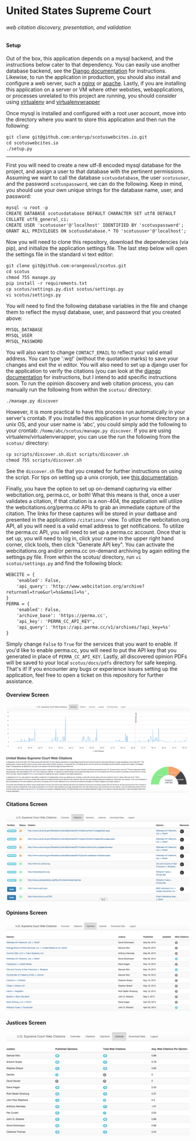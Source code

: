 # United States Supreme Court 
###### web citation discovery, presentation, and validation

#### Setup
Out of the box, this application depends on a mysql backend, and the instructions below cater to that dependency.  You can easily use another database backend, see the [Django documentation](https://docs.djangoproject.com/en/1.8/ref/settings/#databases) for instructions. Likewise, to run the application in production, you should also install and configure a web server, such a [nginx](http://nginx.com/) or [apache](https://httpd.apache.org/).  Lastly, if you are installing this application on a server or VM where other websties, webapplications, or processes unrelated to this project are running, you should consider using [virtualenv](https://pypi.python.org/pypi/virtualenv) and [virtualenvwrapper](https://pypi.python.org/pypi/virtualenvwrapper) 

Once mysql is installed and configured with a root user account, move into the directory where you want to store this application and then run the following:
```
git clone git@github.com:arderyp/scotuswebcites.io.git
cd scotuswebcites.io
./setup.py
``` 

----
First you will need to create a new utf-8 encoded mysql database for the project, and assign a user to that database with the pertinent permissions.  Assuming we want to call the database ```scotusdatabase```, the user ```scotususer```, and the password ```scotuspassword```, we can do the following.  Keep in mind, you should use your own unique strings for the database name, user, and password:

```
mysql -u root -p
CREATE DATABASE scotusdatabase DEFAULT CHARACTER SET utf8 DEFAULT COLLATE utf8_general_ci;
CREATE USER 'scotususer'@'localhost' IDENTIFIED BY 'scotuspassword';
GRANT ALL PRIVILEGES ON scotusdatabase.* TO 'scotususer'@'localhost';
```  

Now you will need to clone this repository, download the dependencies (via pip), and initialize the application settings file.  The last step below will open the settings file in the standard vi text editor:  

```
git clone git@github.com:orangeoval/scotus.git
cd scotus
chmod 755 manage.py
pip install -r requirements.txt
cp scotus/settings.py.dist scotus/settings.py
vi scotus/settings.py
```  

You will need to find the following database variables in the file and change them to reflect the mysql database, user, and password that you created above:

```
MYSQL_DATABASE
MYSQL_USER
MYSQL_PASSWORD
```  

You will also want to change ```CONTACT_EMAIL``` to reflect your valid email address.  You can type ':wq!' (without the quotation marks) to save your changes and exit the vi editor.  You will also need to set up  a django user for the application to verify the citations (you can look at the [django documentation](https://docs.djangoproject.com/en/1.8/topics/auth/) for instructions, but I intend to add specific instructions soon.  To run the opinion discovery and web citation process, you can manually run the following from within the ```scotus/``` directory:  

```
./manage.py discover
```  

However, it is more practical to have this process run automatically in your server's crontab.  If you installed this application in your home directory on a unix OS, and your user name is 'abc', you could simply add the following to your crontab: ```/home/abc/scotus/manage.py discover```.  If you are using virtualenv/virtualenvwrapper, you can use the run the following from the ```scotus/``` directory:  

```
cp scripts/discover.sh.dist scripts/discover.sh
chmod 755 scripts/discover.sh
```  

See the ```discover.sh``` file that you created for further instructions on using the script.  For tips on setting up a unix cronjob, see [this documentation](http://www.wikihow.com/Set-up-a-Crontab-File-on-Linux).  

Finally, you have the option to set up on-demand capturing via either webcitation.org, perma.cc, or both!  What this means is that, once a user validates a citation, if that citation is a non-404, the application will utilize the webcitations.org/perma.cc APIs to grab an immediate capture of the citation.  The links for these captures will be stored in your datbase and presented in the applications ```/citations/``` view.  To utlize the webcitation.org API, all you will need is a valid email address to get notifications.  To utilize the perma.cc API, you will need to set up a perma.cc account.  Once that is set up, you will need to log in, click your name in the upper right hand corner, click tools, then click "Generate API key".  You can activate the webcitations.org and/or perma.cc on-demand archiving by again editing the settings.py file.  From within the scotus/ directory, run ```vi scotus/settings.py``` and find the following block:  

```
WEBCITE = {
    'enabled': False,
    'api_query': 'http://www.webcitation.org/archive?returnxml=true&url=%s&email=%s',
}
PERMA = {
    'enabled': False,
    'archive_base': 'https://perma.cc',
    'api_key': 'PERMA_CC_API_KEY',
    'api_query': 'https://api.perma.cc/v1/archives/?api_key=%s'
}
```  

Simply change ```False``` to ```True``` for the services that you want to enable.  If you'd like to enable perma.cc, you will need to put the API key that you generated in place of ```PERMA_CC_API_KEY```.  Lastly, all discovered opinion PDFs will be saved to your local ```scotus/docs/pdfs``` directory for safe keeping.  That's it!  If you encounter any bugs or experience issues setting up the application, feel free to open a ticket on this repository for further assistance.  


#### Overview Screen
![](https://github.com/orangeoval/scotus/blob/master/static/img/screen_shots/overview_screen.png)

#### Citations Screen
![](https://github.com/orangeoval/scotus/blob/master/static/img/screen_shots/citations_screen.png)

#### Opinions Screen
![](https://github.com/orangeoval/scotus/blob/master/static/img/screen_shots/opinions_screen.png)

#### Justices Screen
![](https://github.com/orangeoval/scotus/blob/master/static/img/screen_shots/justices_screen.png)
